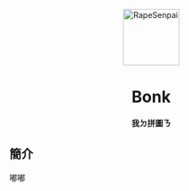 <p align="center">
  <a href="https://techguamaster3.github.io/tgm3Bonk/index.html"><img src="https://static-cdn.jtvnw.net/emoticons/v2/emotesv2_d6e7666179924c4aa7cf61ece6e2bcc6/default/dark/4.0" width="100" height="100" alt="RapeSenpai"></a>
</p>
<div align="center">

# Bonk
**我ㄉ拼圖ㄋ**
</div>

## 簡介
嘟嘟

